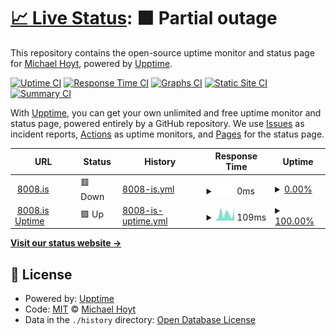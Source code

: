 # [📈 Live Status](https://hoytnix.github.io/8008-uptime): <!--live status--> **🟧 Partial outage**

This repository contains the open-source uptime monitor and status page for [Michael Hoyt](https://fatfirecake.com), powered by [Upptime](https://github.com/upptime/upptime).

[![Uptime CI](https://github.com/hoytnix/8008-uptime/workflows/Uptime%20CI/badge.svg)](https://github.com/hoytnix/8008-uptime/actions?query=workflow%3A%22Uptime+CI%22)
[![Response Time CI](https://github.com/hoytnix/8008-uptime/workflows/Response%20Time%20CI/badge.svg)](https://github.com/hoytnix/8008-uptime/actions?query=workflow%3A%22Response+Time+CI%22)
[![Graphs CI](https://github.com/hoytnix/8008-uptime/workflows/Graphs%20CI/badge.svg)](https://github.com/hoytnix/8008-uptime/actions?query=workflow%3A%22Graphs+CI%22)
[![Static Site CI](https://github.com/hoytnix/8008-uptime/workflows/Static%20Site%20CI/badge.svg)](https://github.com/hoytnix/8008-uptime/actions?query=workflow%3A%22Static+Site+CI%22)
[![Summary CI](https://github.com/hoytnix/8008-uptime/workflows/Summary%20CI/badge.svg)](https://github.com/hoytnix/8008-uptime/actions?query=workflow%3A%22Summary+CI%22)

With [Upptime](https://upptime.js.org), you can get your own unlimited and free uptime monitor and status page, powered entirely by a GitHub repository. We use [Issues](https://github.com/hoytnix/8008-uptime/issues) as incident reports, [Actions](https://github.com/hoytnix/8008-uptime/actions) as uptime monitors, and [Pages](https://hoytnix.github.io/8008-uptime) for the status page.

<!--start: status pages-->
<!-- This summary is generated by Upptime (https://github.com/upptime/upptime) -->
<!-- Do not edit this manually, your changes will be overwritten -->
<!-- prettier-ignore -->
| URL | Status | History | Response Time | Uptime |
| --- | ------ | ------- | ------------- | ------ |
| <img alt="" src="https://icons.duckduckgo.com/ip3/8008.is.ico" height="13"> [8008.is](https://8008.is) | 🟥 Down | [8008-is.yml](https://github.com/hoytnix/8008-uptime/commits/HEAD/history/8008-is.yml) | <details><summary><img alt="Response time graph" src="./graphs/8008-is/response-time-week.png" height="20"> 0ms</summary><br><a href="https://hoytnix.github.io/8008-uptime/history/8008-is"><img alt="Response time 706" src="https://img.shields.io/endpoint?url=https%3A%2F%2Fraw.githubusercontent.com%2Fhoytnix%2F8008-uptime%2FHEAD%2Fapi%2F8008-is%2Fresponse-time.json"></a><br><a href="https://hoytnix.github.io/8008-uptime/history/8008-is"><img alt="24-hour response time 0" src="https://img.shields.io/endpoint?url=https%3A%2F%2Fraw.githubusercontent.com%2Fhoytnix%2F8008-uptime%2FHEAD%2Fapi%2F8008-is%2Fresponse-time-day.json"></a><br><a href="https://hoytnix.github.io/8008-uptime/history/8008-is"><img alt="7-day response time 0" src="https://img.shields.io/endpoint?url=https%3A%2F%2Fraw.githubusercontent.com%2Fhoytnix%2F8008-uptime%2FHEAD%2Fapi%2F8008-is%2Fresponse-time-week.json"></a><br><a href="https://hoytnix.github.io/8008-uptime/history/8008-is"><img alt="30-day response time 0" src="https://img.shields.io/endpoint?url=https%3A%2F%2Fraw.githubusercontent.com%2Fhoytnix%2F8008-uptime%2FHEAD%2Fapi%2F8008-is%2Fresponse-time-month.json"></a><br><a href="https://hoytnix.github.io/8008-uptime/history/8008-is"><img alt="1-year response time 706" src="https://img.shields.io/endpoint?url=https%3A%2F%2Fraw.githubusercontent.com%2Fhoytnix%2F8008-uptime%2FHEAD%2Fapi%2F8008-is%2Fresponse-time-year.json"></a></details> | <details><summary><a href="https://hoytnix.github.io/8008-uptime/history/8008-is">0.00%</a></summary><a href="https://hoytnix.github.io/8008-uptime/history/8008-is"><img alt="All-time uptime 11.17%" src="https://img.shields.io/endpoint?url=https%3A%2F%2Fraw.githubusercontent.com%2Fhoytnix%2F8008-uptime%2FHEAD%2Fapi%2F8008-is%2Fuptime.json"></a><br><a href="https://hoytnix.github.io/8008-uptime/history/8008-is"><img alt="24-hour uptime 0.00%" src="https://img.shields.io/endpoint?url=https%3A%2F%2Fraw.githubusercontent.com%2Fhoytnix%2F8008-uptime%2FHEAD%2Fapi%2F8008-is%2Fuptime-day.json"></a><br><a href="https://hoytnix.github.io/8008-uptime/history/8008-is"><img alt="7-day uptime 0.00%" src="https://img.shields.io/endpoint?url=https%3A%2F%2Fraw.githubusercontent.com%2Fhoytnix%2F8008-uptime%2FHEAD%2Fapi%2F8008-is%2Fuptime-week.json"></a><br><a href="https://hoytnix.github.io/8008-uptime/history/8008-is"><img alt="30-day uptime 0.00%" src="https://img.shields.io/endpoint?url=https%3A%2F%2Fraw.githubusercontent.com%2Fhoytnix%2F8008-uptime%2FHEAD%2Fapi%2F8008-is%2Fuptime-month.json"></a><br><a href="https://hoytnix.github.io/8008-uptime/history/8008-is"><img alt="1-year uptime 11.17%" src="https://img.shields.io/endpoint?url=https%3A%2F%2Fraw.githubusercontent.com%2Fhoytnix%2F8008-uptime%2FHEAD%2Fapi%2F8008-is%2Fuptime-year.json"></a></details>
| <img alt="" src="https://icons.duckduckgo.com/ip3/hoytnix.github.io.ico" height="13"> [8008.is Uptime](https://hoytnix.github.io/8008-uptime/) | 🟩 Up | [8008-is-uptime.yml](https://github.com/hoytnix/8008-uptime/commits/HEAD/history/8008-is-uptime.yml) | <details><summary><img alt="Response time graph" src="./graphs/8008-is-uptime/response-time-week.png" height="20"> 109ms</summary><br><a href="https://hoytnix.github.io/8008-uptime/history/8008-is-uptime"><img alt="Response time 94" src="https://img.shields.io/endpoint?url=https%3A%2F%2Fraw.githubusercontent.com%2Fhoytnix%2F8008-uptime%2FHEAD%2Fapi%2F8008-is-uptime%2Fresponse-time.json"></a><br><a href="https://hoytnix.github.io/8008-uptime/history/8008-is-uptime"><img alt="24-hour response time 187" src="https://img.shields.io/endpoint?url=https%3A%2F%2Fraw.githubusercontent.com%2Fhoytnix%2F8008-uptime%2FHEAD%2Fapi%2F8008-is-uptime%2Fresponse-time-day.json"></a><br><a href="https://hoytnix.github.io/8008-uptime/history/8008-is-uptime"><img alt="7-day response time 109" src="https://img.shields.io/endpoint?url=https%3A%2F%2Fraw.githubusercontent.com%2Fhoytnix%2F8008-uptime%2FHEAD%2Fapi%2F8008-is-uptime%2Fresponse-time-week.json"></a><br><a href="https://hoytnix.github.io/8008-uptime/history/8008-is-uptime"><img alt="30-day response time 90" src="https://img.shields.io/endpoint?url=https%3A%2F%2Fraw.githubusercontent.com%2Fhoytnix%2F8008-uptime%2FHEAD%2Fapi%2F8008-is-uptime%2Fresponse-time-month.json"></a><br><a href="https://hoytnix.github.io/8008-uptime/history/8008-is-uptime"><img alt="1-year response time 94" src="https://img.shields.io/endpoint?url=https%3A%2F%2Fraw.githubusercontent.com%2Fhoytnix%2F8008-uptime%2FHEAD%2Fapi%2F8008-is-uptime%2Fresponse-time-year.json"></a></details> | <details><summary><a href="https://hoytnix.github.io/8008-uptime/history/8008-is-uptime">100.00%</a></summary><a href="https://hoytnix.github.io/8008-uptime/history/8008-is-uptime"><img alt="All-time uptime 100.00%" src="https://img.shields.io/endpoint?url=https%3A%2F%2Fraw.githubusercontent.com%2Fhoytnix%2F8008-uptime%2FHEAD%2Fapi%2F8008-is-uptime%2Fuptime.json"></a><br><a href="https://hoytnix.github.io/8008-uptime/history/8008-is-uptime"><img alt="24-hour uptime 100.00%" src="https://img.shields.io/endpoint?url=https%3A%2F%2Fraw.githubusercontent.com%2Fhoytnix%2F8008-uptime%2FHEAD%2Fapi%2F8008-is-uptime%2Fuptime-day.json"></a><br><a href="https://hoytnix.github.io/8008-uptime/history/8008-is-uptime"><img alt="7-day uptime 100.00%" src="https://img.shields.io/endpoint?url=https%3A%2F%2Fraw.githubusercontent.com%2Fhoytnix%2F8008-uptime%2FHEAD%2Fapi%2F8008-is-uptime%2Fuptime-week.json"></a><br><a href="https://hoytnix.github.io/8008-uptime/history/8008-is-uptime"><img alt="30-day uptime 100.00%" src="https://img.shields.io/endpoint?url=https%3A%2F%2Fraw.githubusercontent.com%2Fhoytnix%2F8008-uptime%2FHEAD%2Fapi%2F8008-is-uptime%2Fuptime-month.json"></a><br><a href="https://hoytnix.github.io/8008-uptime/history/8008-is-uptime"><img alt="1-year uptime 100.00%" src="https://img.shields.io/endpoint?url=https%3A%2F%2Fraw.githubusercontent.com%2Fhoytnix%2F8008-uptime%2FHEAD%2Fapi%2F8008-is-uptime%2Fuptime-year.json"></a></details>

<!--end: status pages-->

[**Visit our status website →**](https://hoytnix.github.io/8008-uptime)

## 📄 License

- Powered by: [Upptime](https://github.com/upptime/upptime)
- Code: [MIT](./LICENSE) © [Michael Hoyt](https://fatfirecake.com)
- Data in the `./history` directory: [Open Database License](https://opendatacommons.org/licenses/odbl/1-0/)
